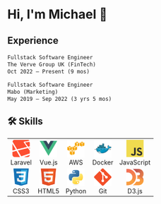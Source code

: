 # Hi, I'm Michael 👋 
## Experience 
```
Fullstack Software Engineer
The Verve Group UK (FinTech)
Oct 2022 – Present (9 mos)
```
```
Fullstack Software Engineer
Mabo (Marketing)
May 2019 – Sep 2022 (3 yrs 5 mos)
```

## 🛠️ Skills 

<table>
  <tr>
      <td align="center">
         <img src="https://raw.githubusercontent.com/devicons/devicon/master/icons/laravel/laravel-plain.svg" alt="Laravel" width="40" height="40"/>
         <br>Laravel
      </td>
      <td align="center">
         <img src="https://raw.githubusercontent.com/devicons/devicon/master/icons/vuejs/vuejs-original.svg" alt="Vue.js" width="40" height="40"/>
         <br>Vue.js
      </td>
      <td align="center">
         <img src="https://raw.githubusercontent.com/devicons/devicon/master/icons/amazonwebservices/amazonwebservices-original.svg" alt="AWS" width="40" height="40"/>
         <br>AWS
      </td>
      <td align="center">
         <img src="https://raw.githubusercontent.com/devicons/devicon/master/icons/docker/docker-original.svg" alt="Docker" width="40" height="40"/>
         <br>Docker
      </td>
      <td align="center">
         <img src="https://raw.githubusercontent.com/devicons/devicon/master/icons/javascript/javascript-original.svg" alt="JavaScript" width="40" height="40"/>
         <br>JavaScript
      </td>
   </tr>
   <tr>
      <td align="center">
         <img src="https://raw.githubusercontent.com/devicons/devicon/master/icons/css3/css3-original.svg" alt="CSS3" width="40" height="40"/>
         <br>CSS3
      </td>
      <td align="center">
         <img src="https://raw.githubusercontent.com/devicons/devicon/master/icons/html5/html5-original.svg" alt="HTML5" width="40" height="40"/>
         <br>HTML5
      </td>
      <td align="center">
         <img src="https://raw.githubusercontent.com/devicons/devicon/master/icons/python/python-original.svg" alt="Python" width="40" height="40"/>
         <br>Python
      </td>
      <td align="center">
         <img src="https://raw.githubusercontent.com/devicons/devicon/master/icons/git/git-original.svg" alt="Git" width="40" height="40"/>
         <br>Git
      </td>
      <td align="center">
         <img src="https://raw.githubusercontent.com/devicons/devicon/master/icons/d3js/d3js-original.svg" alt="D3.js" width="40" height="40"/>
         <br>D3.js
      </td>
   </tr>
</table>

